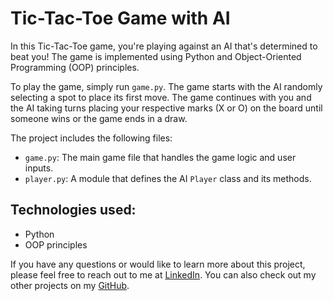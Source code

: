 # Tic-Tac-Toe Game with AI

In this Tic-Tac-Toe game, you're playing against an AI that's determined to beat you! The game is implemented using Python and Object-Oriented Programming (OOP) principles.

To play the game, simply run `game.py`. The game starts with the AI randomly selecting a spot to place its first move. The game continues with you and the AI taking turns placing your respective marks (X or O) on the board until someone wins or the game ends in a draw.

The project includes the following files:

- `game.py`: The main game file that handles the game logic and user inputs.
- `player.py`: A module that defines the AI `Player` class and its methods.

## Technologies used:
- Python
- OOP principles

If you have any questions or would like to learn more about this project, please feel free to reach out to me at [LinkedIn](https://www.linkedin.com/in/abdullah-kasri/). You can also check out my other projects on my [GitHub](https://github.com/AbdullahKasri/Portfolio/).

